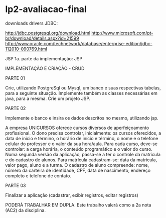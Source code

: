 lp2-avaliacao-final
===================

downloads drivers JDBC:

http://jdbc.postgresql.org/download.html
http://www.microsoft.com/pt-br/download/details.aspx?id=21599
http://www.oracle.com/technetwork/database/enterprise-edition/jdbc-112010-090769.html

JSP 
1a. parte da implementação: JSP

IMPLEMENTAÇÃO E CRIAÇÃO - CRUD

PARTE 01

Crie, utilizando PostgreSql ou Mysql, um banco e suas respectivas tabelas, para a seguinte situação. Implemente também as classes necessárias em java, para a mesma.
Crie um projeto JSP.

PARTE 02

Implemente o banco e insira os dados descritos no mesmo, utilizando jsp.

 A empresa UNICURSOS oferece cursos diversos de aperfeiçoamento profissional. O dono precisa controlar, inicialmente: os cursos oferecidos, a data de inicio e término, o horário de início e término, o nome e o telefone celular do professor e o valor da sua hora/aula.
Para cada curso, deve-se controlar: a carga horária, o conteúdo programático e o valor do curso.
Numa segunda versão da aplicação, passa-se a ter o controle da matrícula e do cadastro de alunos. Para matrícula cadastram-se: data da matrícula, valor pago, aluno e a turma. O cadastro de aluno compreende: nome, número da carteira de identidade, CPF, data de nascimento, endereço completo e telefone de contato.

PARTE 03

Finalizar a aplicação (cadastrar, exibir registros, editar registros)

PODERÁ TRABALHAR EM DUPLA.
Este trabalho valerá como a 2a nota (AC2) da disciplina.
